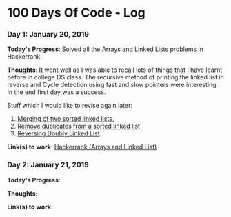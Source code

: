 # 100 Days Of Code - Log


### Day 1: January 20, 2019 


**Today's Progress**: Solved all the Arrays and Linked Lists problems in Hackerrank.

**Thoughts**: It went well as I was able to recall lots of things that I have learnt before in college DS class. The recursive method of printing the linked list in reverse and Cycle detection using fast and slow pointers were interesting. In the end first day was a success.

Stuff which I would like to revise again later:
1. [Merging of two sorted linked lists](https://www.geeksforgeeks.org/merge-two-sorted-linked-lists/), 
2. [Remove duplicates from a sorted linked list](https://www.geeksforgeeks.org/remove-duplicates-from-a-sorted-linked-list/) 
2. [Reversing Doubly Linked List](https://www.hackerrank.com/challenges/reverse-a-doubly-linked-list/problem)

**Link(s) to work**: [Hackerrank (Arrays and Linked List)](https://www.hackerrank.com/domains/data-structures?filters%5Bsubdomains%5D%5B%5D=arrays&filters%5Bsubdomains%5D%5B%5D=linked-lists)


### Day 2: January 21, 2019 


**Today's Progress**: 

**Thoughts**: 



**Link(s) to work**:
